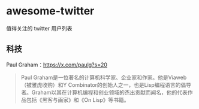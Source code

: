 # awesome-twitter
值得关注的 twitter 用户列表

## 科技
Paul Graham：https://x.com/paulg?s=20
> Paul Graham是一位著名的计算机科学家、企业家和作家。他是Viaweb（被雅虎收购）和Y Combinator的创始人之一，也是Lisp编程语言的倡导者。Graham以其在计算机编程和创业领域的杰出贡献而闻名，他的代表作品包括《黑客与画家》和《On Lisp》等书籍。
